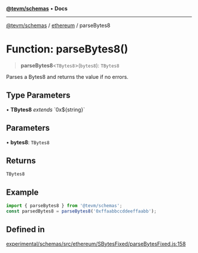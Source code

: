 [**@tevm/schemas**](../../README.md) • **Docs**

***

[@tevm/schemas](../../modules.md) / [ethereum](../README.md) / parseBytes8

# Function: parseBytes8()

> **parseBytes8**\<`TBytes8`\>(`bytes8`): `TBytes8`

Parses a Bytes8 and returns the value if no errors.

## Type Parameters

• **TBytes8** *extends* \`0x$\{string\}\`

## Parameters

• **bytes8**: `TBytes8`

## Returns

`TBytes8`

## Example

```ts
import { parseBytes8 } from '@tevm/schemas';
const parsedBytes8 = parseBytes8('0xffaabbccddeeffaabb');
```

## Defined in

[experimental/schemas/src/ethereum/SBytesFixed/parseBytesFixed.js:158](https://github.com/evmts/tevm-monorepo/blob/main/experimental/schemas/src/ethereum/SBytesFixed/parseBytesFixed.js#L158)
